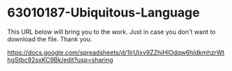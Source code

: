 # 63010187-Ubiquitous-Language 
This URL below will bring you to the work. Just in case you don't want to download the file.
Thank you.

https://docs.google.com/spreadsheets/d/1IrUIxv9ZZhiHIOdqw6hIdkmhzrWthgStbc92sxKC9Bk/edit?usp=sharing
